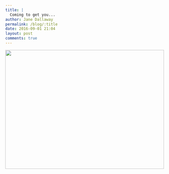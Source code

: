 ```yaml
---
title: |
  Coming to get you...
author: Jane Dallaway
permalink: /blog/:title
date: 2016-09-01 21:04
layout: post
comments: true
---
```


<div><a href="http://static.skitters.dallaway.com/tp_IMG_1828.JPG"><img src="http://static.skitters.dallaway.com/tp_thumb_IMG_1828.JPG" width="500" height="375"/></a></div>



  

      
